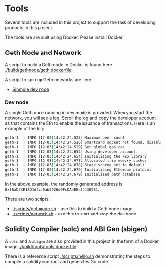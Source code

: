 # Tools

Several tools are included in this project to support the task of developing products in this project.

The tools are are built using Docker. Please install Docker.

## Geth Node and Network

A script to build a Geth node in Docker is found here [./build/gethnode/geth.dockerfile](../build/gethnode/geth.dockerfile).

A script to spin up Geth networks are here:

* [Sinmgle dev node](../deployment/gethdev/dev-node.yaml)

### Dev node

A single Geth node running in dev mode is provided. When you start the network, you will see a log. Scroll the log and copy the
developer account as that contains the Eth to enable the issuance of transactions. Here is an example of the log:

```sh
geth-1  | INFO [12-03|14:42:24.525] Maximum peer count                       ETH=50 total=50
geth-1  | INFO [12-03|14:42:24.526] Smartcard socket not found, disabling    err="stat /run/pcscd/pcscd.comm: no such file or directory"
geth-1  | INFO [12-03|14:42:24.529] Set global gas cap                       cap=50,000,000
geth-1  | INFO [12-03|14:42:24.654] Using developer account                  address=0xf6aD33E18D1d4cc0ab5926d0FcDA4EEafC430981
geth-1  | INFO [12-03|14:42:24.654] Initializing the KZG library             backend=gokzg
geth-1  | INFO [12-03|14:42:24.678] Allocated trie memory caches             clean=154.00MiB dirty=256.00MiB
geth-1  | INFO [12-03|14:42:24.678] State schema set to default              scheme=path
geth-1  | INFO [12-03|14:42:24.679] Initialising Ethereum protocol           network=1337 dbversion=<nil>
geth-1  | INFO [12-03|14:42:24.679] Initialized path database                cache=154.00MiB buffer=256.00MiB history=90000
```

In the above example, the randomly generated address is `0xf6aD33E18D1d4cc0ab5926d0FcDA4EEafC430981`.

There are two scripts:

* [./scripts/gethnode.sh](../scripts/gethnode.sh) - use this to build a Geth node image.
* [./scripts/network.sh](../scripts/network.sh) - use this to start and stop the dev node.

## Solidity Compiler (solc) and ABI Gen (abigen)

A `solc` and a `abigen` are also provided in this project in the form of a Docker image [./build/tools/tools.dockerfile](../build/tools/tools.dockerfile)

There is a reference script [./scripts/hello.sh](../scripts/hello.sh) demonstrating the steps to compile a solidity contract and generates Go code.